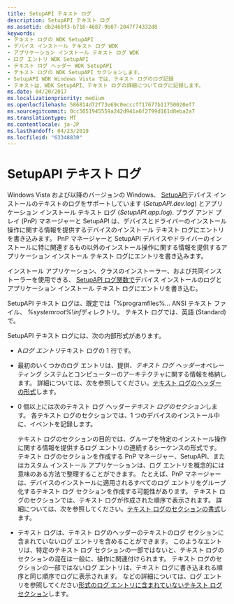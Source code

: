 ```yaml
---
title: SetupAPI テキスト ログ
description: SetupAPI テキスト ログ
ms.assetid: db2460f3-b716-4687-9b07-2047f74332d8
keywords:
- テキスト ログの WDK SetupAPI
- デバイス インストール テキスト ログ WDK
- アプリケーション インストール テキスト ログ WDK
- ログ エントリ WDK SetupAPI
- テキスト ログ ヘッダー WDK SetupAPI
- テキスト ログの WDK SetupAPI セクションします。
- SetupAPI WDK Windows Vista では、テキスト ログのログ記録
- テキストは、WDK SetupAPI、テキスト ログの詳細についてログに記録します。
ms.date: 04/20/2017
ms.localizationpriority: medium
ms.openlocfilehash: 586814d72f73e69c0ecccff17677b11750020ef7
ms.sourcegitcommit: 0cc5051945559a242d941a6f2799d161d8eba2a7
ms.translationtype: MT
ms.contentlocale: ja-JP
ms.lasthandoff: 04/23/2019
ms.locfileid: "63348830"
---
```

# <a name="setupapi-text-logs"></a>SetupAPI テキスト ログ


Windows Vista および以降のバージョンの Windows、 [SetupAPI](setupapi.md)デバイス インストールのテキストのログをサポートしています (*SetupAPI.dev.log*) とアプリケーション インストール テキスト ログ (*SetupAPI.app.log*). プラグ アンド プレイ (PnP) マネージャーと SetupAPI は、デバイスとドライバーのインストール操作に関する情報を提供するデバイスのインストール テキスト ログにエントリを書き込みます。 PnP マネージャーと SetupAPI デバイスやドライバーのインストールに特に関連するもの以外のインストール操作に関する情報を提供するアプリケーション インストール テキスト ログにエントリを書き込みます。

インストール アプリケーション、クラスのインストーラー、および共同インストーラーを使用できる、 [SetupAPI ログ関数で](using-the-setupapi-logging-functions.md)デバイス インストールのログとアプリケーション インストール テキスト ログにエントリを書き込む。

SetupAPI テキスト ログは、既定では「%programfiles%\... ANSI テキスト ファイル、 *%systemroot%\\inf*ディレクトリ。 テキスト ログでは、英語 (Standard) で。

SetupAPI テキスト ログには、次の内部形式があります。

-   A*ログ エントリ*テキスト ログの 1 行です。

-   最初のいくつかのログ エントリは、提供、*テキスト ログ ヘッダー*オペレーティング システムとコンピューターのアーキテクチャに関する情報を格納します。 詳細については、次を参照してください。[テキスト ログのヘッダーの形式](format-of-a-text-log-header.md)します。

-   0 個以上には次のテキスト ログ ヘッダー*テキスト ログのセクション*します。 各テキスト ログのセクションでは、1 つのデバイスのインストール中に、イベントを記録します。

    テキスト ログのセクションの目的では、グループを特定のインストール操作に関する情報を提供するログ エントリの連続するシーケンスの形式です。 テキスト ログのセクションを作成する PnP マネージャー、SetupAPI、またはカスタム インストール アプリケーションは、ログ エントリを概念的には意味のある方法で整理することができます。 たとえば、PnP マネージャーは、デバイスのインストールに適用されるすべてのログ エントリをグループ化するテキスト ログ セクションを作成する可能性があります。 テキスト ログのセクションでは、テキスト ログが作成された順序で表示されます。 詳細については、次を参照してください。[テキスト ログのセクションの書式](format-of-a-text-log-section.md)します。

-   テキスト ログは、テキスト ログのヘッダーのテキストのログ セクションに含まれていないログ エントリを含めることができます。 このようなエントリは、特定のテキスト ログ セクションの一部ではないと、テキスト ログのセクションの混在は一般に、操作に関連付けられます。 テキスト ログのセクションの一部ではないログ エントリは、テキスト ログに書き込まれる順序と同じ順序でログに表示されます。 などの詳細については、ログ エントリを参照してください[形式のログ エントリに含まれていないテキスト ログ セクション](format-of-log-entries-that-are-not-part-of-a-text-log-section.md)します。

 

 





